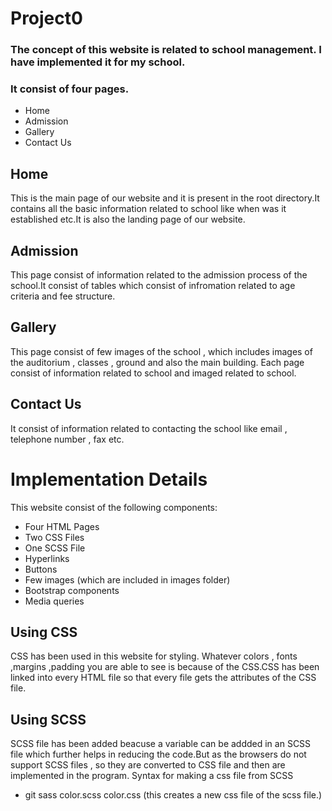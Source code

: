 # Project0
### The concept of this website is related to school management. I have implemented it for my school. ###
### It consist of four pages. ###
- Home
- Admission
- Gallery
- Contact Us 

## Home
This is the main page of our website and it is present in the root directory.It contains all the basic information related to school like when was it established etc.It is also the landing page of our website.

## Admission
This page consist of information related to the admission process of the school.It consist of tables which consist of infromation related to age criteria and fee structure.

## Gallery
This page consist of few images of the school , which includes images of the auditorium , classes , ground and also the main building.
Each page consist of information related to school and imaged related to school.

## Contact Us
It consist of information related to contacting the school like email , telephone number , fax etc.

# Implementation Details

This website consist of the following components:
- Four HTML Pages
- Two CSS Files
- One SCSS File
- Hyperlinks
- Buttons
- Few images (which are included in images folder)
- Bootstrap components
- Media queries

## Using CSS
CSS has been used in this website for styling. Whatever colors , fonts ,margins ,padding you are able to see is because of the CSS.CSS has been linked into every HTML file so that every file gets the attributes of the CSS file.

## Using SCSS
SCSS file has been added beacuse a variable can be addded in an SCSS file which further helps in reducing the code.But as the browsers do not support SCSS files , so they are converted to CSS file and then are implemented in the program.
Syntax for making a css file from SCSS
- git sass color.scss color.css (this creates a new css file of the scss file.)


